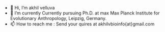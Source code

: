 - 👋 Hi, I’m akhil velluva
- 🌱 I’m currently Currently pursuing Ph.D. at max Max Planck Institute for Evolutionary Anthropology, Leipzig, Germany.
- 📫 How to reach me : Send your quires at akhilvbioinfo{at}gmail.com

<!---
akhilvelluva/akhilvelluva is a ✨ special ✨ repository because its `README.md` (this file) appears on your GitHub profile.
You can click the Preview link to take a look at your changes.
--->
